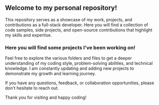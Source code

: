 ## Welcome to my personal repository!

This repository serves as a showcase of my work, projects, and contributions as a full-stack developer. Here you will find a collection of code samples, side projects, and open-source contributions that highlight my skills and expertise.

### Here you will find some projects I've been working on!

Feel free to explore the various folders and files to get a deeper understanding of my coding style, problem-solving abilities, and technical knowledge. I am constantly updating and adding new projects to demonstrate my growth and learning journey.

If you have any questions, feedback, or collaboration opportunities, please don't hesitate to reach out.

Thank you for visiting and happy coding!
<!--
**albuquerque-lucas/albuquerque-lucas** is a ✨ _special_ ✨ repository because its `README.md` (this file) appears on your GitHub profile.

Here are some ideas to get you started:

- 🔭 I’m currently working on ...
- 🌱 I’m currently learning ...
- 👯 I’m looking to collaborate on ...
- 🤔 I’m looking for help with ...
- 💬 Ask me about ...
- 📫 How to reach me: ...
- 😄 Pronouns: ...
- ⚡ Fun fact: ...
-->
